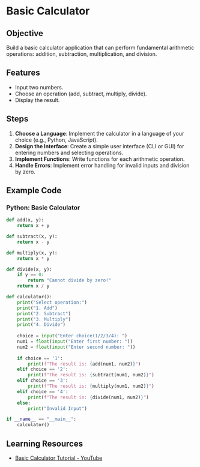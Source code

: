 # Basic Calculator

## Objective
Build a basic calculator application that can perform fundamental arithmetic operations: addition, subtraction, multiplication, and division.

## Features
- Input two numbers.
- Choose an operation (add, subtract, multiply, divide).
- Display the result.

## Steps
1. **Choose a Language**: Implement the calculator in a language of your choice (e.g., Python, JavaScript).
2. **Design the Interface**: Create a simple user interface (CLI or GUI) for entering numbers and selecting operations.
3. **Implement Functions**: Write functions for each arithmetic operation.
4. **Handle Errors**: Implement error handling for invalid inputs and division by zero.

## Example Code
### Python: Basic Calculator
```python
def add(x, y):
    return x + y

def subtract(x, y):
    return x - y

def multiply(x, y):
    return x * y

def divide(x, y):
    if y == 0:
        return "Cannot divide by zero!"
    return x / y

def calculator():
    print("Select operation:")
    print("1. Add")
    print("2. Subtract")
    print("3. Multiply")
    print("4. Divide")
    
    choice = input("Enter choice(1/2/3/4): ")
    num1 = float(input("Enter first number: "))
    num2 = float(input("Enter second number: "))
    
    if choice == '1':
        print(f"The result is: {add(num1, num2)}")
    elif choice == '2':
        print(f"The result is: {subtract(num1, num2)}")
    elif choice == '3':
        print(f"The result is: {multiply(num1, num2)}")
    elif choice == '4':
        print(f"The result is: {divide(num1, num2)}")
    else:
        print("Invalid Input")

if __name__ == "__main__":
    calculator()
```

## Learning Resources

- [Basic Calculator Tutorial - YouTube](https://www.youtube.com/watch?v=E8D35UOcz9Q)
